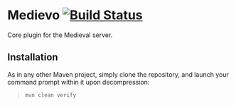 # Medievo [![Build Status](https://travis-ci.com/ElMedievo/Medievo.svg?branch=master)](https://travis-ci.com/ElMedievo/Medievo)
Core plugin for the Medieval server.

## Installation
As in any other Maven project, simply clone the repository, and launch your command prompt within it upon decompression:

  > `mvn clean verify`
